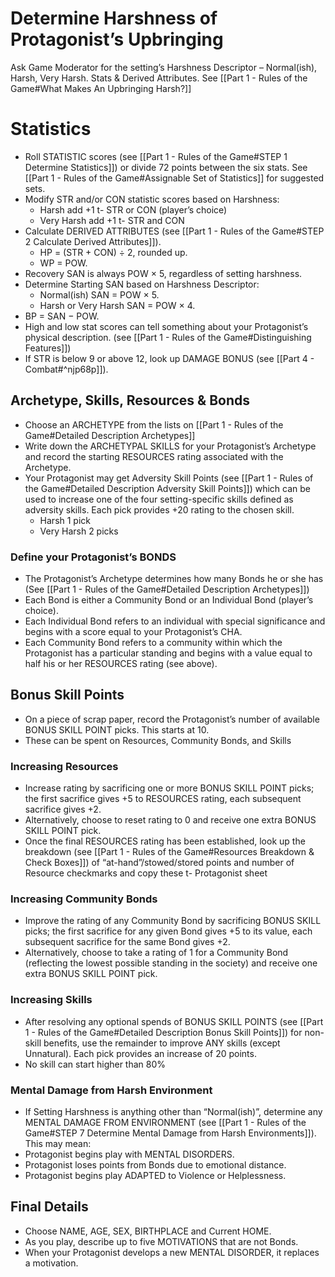 # Determine Harshness of Protagonist’s Upbringing

Ask Game Moderator for the setting’s Harshness Descriptor – Normal(ish), Harsh, Very Harsh.
Stats & Derived Attributes. See [[Part 1 - Rules of the Game#What Makes An Upbringing Harsh?]]

# Statistics

- Roll STATISTIC scores (see [[Part 1 - Rules of the Game#STEP 1 Determine Statistics]]) or divide 72 points between the six stats. See [[Part 1 - Rules of the Game#Assignable Set of Statistics]] for suggested sets.
- Modify STR and/or CON statistic scores based on Harshness:
	- Harsh add +1 t- STR or CON (player’s choice)
	- Very Harsh add +1 t- STR and CON
- Calculate DERIVED ATTRIBUTES (see [[Part 1 - Rules of the Game#STEP 2 Calculate Derived Attributes]]).
	- HP = (STR + CON) ÷ 2, rounded up.
	- WP = POW.
- Recovery SAN is always POW × 5, regardless of setting harshness.
- Determine Starting SAN based on Harshness Descriptor:
	- Normal(ish) SAN = POW × 5.
	- Harsh or Very Harsh SAN = POW × 4.
- BP = SAN − POW.
- High and low stat scores can tell something about your Protagonist’s physical description. (see [[Part 1 - Rules of the Game#Distinguishing Features]])
- If STR is below 9 or above 12, look up DAMAGE BONUS (see [[Part 4 - Combat#^njp68p]]).

## Archetype, Skills, Resources & Bonds

- Choose an ARCHETYPE from the lists on [[Part 1 - Rules of the Game#Detailed Description Archetypes]]
- Write down the ARCHETYPAL SKILLS for your Protagonist’s Archetype and record the starting RESOURCES rating associated with the Archetype.
- Your Protagonist may get Adversity Skill Points (see [[Part 1 - Rules of the Game#Detailed Description Adversity Skill Points]]) which can be used to increase one of the four setting-specific skills defined as adversity skills. Each pick provides +20 rating to the chosen skill.
	- Harsh 1 pick
	- Very Harsh 2 picks

### Define your Protagonist’s BONDS

- The Protagonist’s Archetype determines how many Bonds he or she has (See [[Part 1 - Rules of the Game#Detailed Description Archetypes]])
- Each Bond is either a Community Bond or an Individual Bond (player’s choice).
- Each Individual Bond refers to an individual with special significance and begins with a score equal to your Protagonist’s CHA.
- Each Community Bond refers to a community within which the Protagonist has a particular standing and begins with a value equal to half his or her RESOURCES rating (see above).

## Bonus Skill Points

- On a piece of scrap paper, record the Protagonist’s number of available BONUS SKILL POINT picks. This starts at 10.
- These can be spent on Resources, Community Bonds, and Skills

### Increasing Resources

- Increase rating by sacrificing one or more BONUS SKILL POINT picks; the first sacrifice gives +5 to RESOURCES rating, each subsequent sacrifice gives +2. 
- Alternatively, choose to reset rating to 0 and receive one extra BONUS SKILL POINT pick.
- Once the final RESOURCES rating has been established, look up the breakdown (see [[Part 1 - Rules of the Game#Resources Breakdown & Check Boxes]]) of “at-hand”/stowed/stored points and number of Resource checkmarks and copy these t- Protagonist sheet

### Increasing Community Bonds

- Improve the rating of any Community Bond by sacrificing BONUS SKILL picks; the first sacrifice for any given Bond gives +5 to its value, each subsequent sacrifice for the same Bond gives +2.
- Alternatively, choose to take a rating of 1 for a Community Bond (reflecting the lowest possible standing in the society) and receive one extra BONUS SKILL POINT pick.

### Increasing Skills

- After resolving any optional spends of BONUS SKILL POINTS (see [[Part 1 - Rules of the Game#Detailed Description Bonus Skill Points]]) for non-skill benefits, use the remainder to improve ANY skills (except Unnatural). Each pick provides an increase of 20 points.
- No skill can start higher than 80%

### Mental Damage from Harsh Environment

- If Setting Harshness is anything other than “Normal(ish)”, determine any MENTAL DAMAGE FROM ENVIRONMENT (see [[Part 1 - Rules of the Game#STEP 7 Determine Mental Damage from Harsh Environments]]). This may mean:
- Protagonist begins play with MENTAL DISORDERS.
- Protagonist loses points from Bonds due to emotional distance.
- Protagonist begins play ADAPTED to Violence or Helplessness.

## Final Details

- Choose NAME, AGE, SEX, BIRTHPLACE and Current HOME.
- As you play, describe up to five MOTIVATIONS that are not Bonds.
- When your Protagonist develops a new MENTAL DISORDER, it replaces a motivation.

